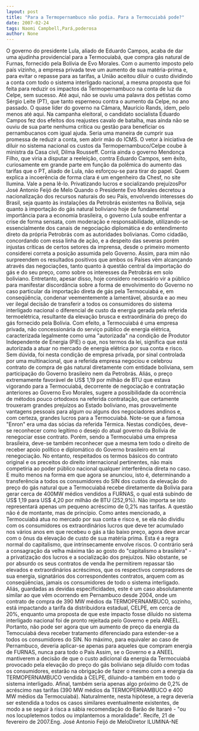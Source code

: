 ```yaml
---
layout: post
title: "Para a Termopernambuco não podia. Para a Termocuiabá pode?"
date: 2007-02-24
tags: Naomi Campbell,Pará,poderosa
author: None
---
```

O governo do presidente Lula, aliado de Eduardo Campos, acaba de dar uma ajudinha providencial para a Termocuiabá, que compra gás natural de Furnas, fornecido pela Bolívia de Evo Morales. 
Com o aumento imposto pelo país vizinho, a empresa privada teve um aumento de sua matéria-prima e, para evitar o repasse para as tarifas, a União aceitou diluir o custo dividindo a conta com todo o sistema interligado nacional, a mesma proposta que foi feita para reduzir os impactos da Termopernambuco na conta de luz da Celpe, sem sucesso.
Até aqui, não se ouviu uma palavra dos petistas como Sérgio Leite (PT), que tanto esperneou contra o aumento da Celpe, no ano passado. O quase líder do governo na Câmara, Maurício Rands, idem, pelo menos até aqui. 
Na campanha eleitoral, o candidato socialista Eduardo Campos fez dos efeitos dos reajustes cavalo de batalha, mas ainda não se ouviu de sua parte nenhuma crítica ou gestão para beneficiar os pernambucanos com igual ajuda. Seria uma maneira de cumprir sua promessa de reduzir a conta, sem abrir mão do ICMS.
O vetor à iniciativa de diluir&nbsp;no sistema nacional os custos da Termopernambuco/Celpe coube à ministra da Casa civil, Dilma Rousseff. Corria ainda o governo Mendonça Filho, que viria a disputar a reeleição, contra Eduardo Campos, sem êxito, curiosamente em grande parte em função da polêmica do aumento das tarifas que o PT, aliado de Lula, não esforçou-se para tirar do papel.
Quem explica a incoerência de forma clara é um engenheiro da Chesf, no site Ilumina. Vale a pena lê-lo.
Privatizando lucros e socializando prejuízosPor José Antonio Feijó de Melo
Quando o Presidente Evo Morales decretou a nacionalização dos recursos naturais do seu País, envolvendo interesses do Brasil, seja quanto às instalações da Petrobrás existentes na Bolívia, seja quanto à importação do gás natural boliviano hoje de fundamental importância para a economia brasileira, o governo Lula soube enfrentar a crise de forma sensata, com moderação e responsabilidade, utilizando-se essencialmente dos canais de negociação diplomática e do entendimento direto da própria Petrobrás com as autoridades bolivianas.
Como cidadão, concordando com essa linha de ação, e a despeito das severas porém injustas críticas de certos setores da imprensa, desde o primeiro momento considerei correta a posição assumida pelo Governo. Assim, para mim não surpreendem os resultados positivos que ambos os Países vêm alcançando através das negociações, tanto quanto à questão central da importação do gás e do seu preço, como sobre os interesses da Petrobrás em solo boliviano.
Entretanto, apesar disso, hoje considero necessário vir a público para manifestar discordância sobre a forma de envolvimento do Governo no caso particular da importação direta de gás pela Termocuiabá e, em conseqüência, condenar veementemente a lamentável, absurda e ao meu ver ilegal decisão de transferir a todos os consumidores do sistema interligado nacional o diferencial de custo da energia gerada pela referida termoelétrica, resultante da elevação brusca e extraordinária do preço do gás fornecido pela Bolívia.
Com efeito, a Termocuiabá é uma empresa privada, não concessionária do serviço público de energia elétrica, caracterizada legalmente como uma \"autorizada\" na condição de Produtor Independente de Energia (PIE) o que, nos termos da lei, significa que está autorizada a atuar no mercado de energia elétrica por sua conta e risco. Sem dúvida, foi nesta condição de empresa privada, por sinal controlada por uma multinacional, que a referida empresa negociou e celebrou contrato de compra de gás natural diretamente com entidade boliviana, sem participação do Governo brasileiro nem da Petrobrás.
Aliás, o preço extremamente favorável de US$ 1,19 por milhão de BTU que estava vigorando para a Termocuiabá, decorrente de negociação e contratação anteriores ao Governo Evo Morales, sugere a possibilidade da ocorrência de métodos pouco ortodoxos na referida contratação, que certamente trouxeram grandes prejuízos ao Estado boliviano, mas provavelmente vantagens pessoais para algum ou alguns dos negociadores andinos e, com certeza, grandes lucros para a Termocuiabá. Note-se que a famosa \"Enron\" era uma das sócias da referida Térmica.
Nestas condições, deve-se reconhecer como legítimo o desejo do atual governo da Bolívia de renegociar esse contrato. Porém, sendo a Termocuiabá uma empresa brasileira, deve-se também reconhecer que a mesma tem todo o direito de receber apoio político e diplomático do Governo brasileiro em tal renegociação.
No entanto, respeitados os termos básicos do contrato original e os preceitos do direito internacional pertinentes, não mais competiria ao poder público nacional qualquer interferência direta no caso. E muito menos na forma em que agora se anunciou, isto é, determinando a transferência a todos os consumidores do SIN dos custos da elevação do preço do gás natural que a Termocuiabá recebe diretamente da Bolívia para gerar cerca de 400MW médios vendidos a FURNAS, o qual está subindo de US$ 1,19 para US$ 4,20 por milhão de BTU (252,9%). Não importa se isto representará apenas um pequeno acréscimo de 0,2% nas tarifas. A questão não é de montante, mas de princípio.
Como antes mencionado, a Termocuiabá atua no mercado por sua conta e risco e, se ela não dividiu com os consumidores os extraordinários lucros que deve ter acumulado nos vários anos em que recebeu o gás a tão baixo preço, agora deve arcar com o ônus da elevação de custo de sua matéria prima. Esta é a regra normal do capitalismo, que intrinsecamente envolve riscos. O contrário será a consagração da velha máxima tão ao gosto do \"capitalismo a brasileira\" - a privatização dos lucros e a socialização dos prejuízos. 
Não obstante, se por absurdo os seus contratos de venda lhe permitirem repassar tão elevados e extraordinários acréscimos, que os respectivos compradores de sua energia, signatários dos correspondentes contratos, arquem com as conseqüências, jamais os consumidores de todo o sistema interligado.
Aliás, guardadas as devidas especificidades, este é um caso absolutamente similar ao que vêm ocorrendo em Pernambuco desde 2004, onde um contrato de compra de 390 MW médios da TERMOPERNAMBUCO, sozinho, está impactando a tarifa da distribuidora estadual, CELPE, em cerca de 20%, enquanto uma proposta de que este impacto fosse diluído no sistema interligado nacional foi de pronto rejeitada pelo Governo e pela ANEEL. Portanto, não pode ser agora que um aumento de preço da energia da Temocuiabá deva receber tratamento diferenciado para estender-se a todos os consumidores do SIN. No máximo, para equivaler ao caso de Pernambuco, deveria aplicar-se apenas para aqueles que compram energia de FURNAS, nunca para todo o País
Assim, se o Governo e a ANEEL mantiverem a decisão de que o custo adicional da energia da Termocuiabá provocado pela elevação do preço do gás boliviano seja diluído com todas os consumidores, estarão na obrigação de fazer o mesmo com a energia da TERMOPERNAMBUCO vendida à CELPE, diluindo-a também em todo o sistema interligado. Afinal, também seria apenas algo próximo de 0,2% de acréscimo nas tarifas (390 MW médios da TERMOPERNAMBUCO e 400 MW médios da Termocuiabá).
Naturalmente, nesta hipótese, a regra deveria ser estendida a todos os casos similares eventualmente existentes, de modo a se seguir à risca a sábia recomendação do Barão de Itararé - \"ou nos locupletemos todos ou implantemos a moralidade\".
Recife, 21 de fevereiro de 2007.Eng. José Antonio Feijó de MeloDiretor ILUMINA-NE 